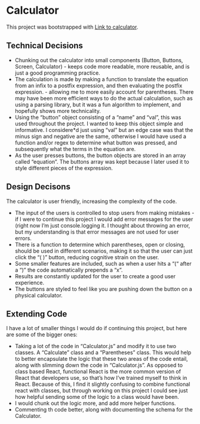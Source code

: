 # Calculator

This project was bootstrapped with [Link to calculator](https://polite-wisp-6d494b.netlify.app/).

## Technical Decisions

- Chunking out the calculator into small components (Button, Buttons, Screen, Calculator) - keeps code more readable, more reusable, and is just a good programming practice.
- The calculation is made by making a function to translate the equation from an infix to a postfix expression, and then evaluating the postfix expression. - allowing me to more easily account for parentheses. There may have been more efficient ways to do the actual calculation, such as using a parsing library, but it was a fun algorithm to implement, and hopefully shows more technicality.
- Using the “button” object consisting of a “name” and “val”, this was used throughout the project. I wanted to keep this object simple and informative. I considere\*d just using “val” but an edge case was that the minus sign and negative are the same, otherwise I would have used a function and/or regex to determine what button was pressed, and subsequently what the terms in the equation are.
- As the user presses buttons, the button objects are stored in an array called “equation”. The buttons array was kept because I later used it to style different pieces of the expression.

## Design Decisons

The calculator is user friendly, increasing the complexity of the code.

- The input of the users is controlled to stop users from making mistakes - if I were to continue this project I would add error messages for the user (right now I’m just console.logging it. I thought about throwing an error, but my understanding is that error messages are not used for user errors.
- There is a function to determine which parentheses, open or closing, should be used in different scenarios, making it so that the user can just click the “( )” button, reducing cognitive strain on the user.
- Some smaller features are included, such as when a user hits a “(“ after a “)” the code automatically prepends a “x”.
- Results are constantly updated for the user to create a good user experience.
- The buttons are styled to feel like you are pushing down the button on a physical calculator.

## Extending Code

I have a lot of smaller things I would do if continuing this project, but here are some of the bigger ones:

- Taking a lot of the code in “Calculator.js” and modify it to use two classes. A “Calculate” class and a “Parentheses” class. This would help to better encapsulate the logic that these two areas of the code entail, along with slimming down the code in “Calculator.js”. As opposed to class based React, functional React is the more common version of React that developers use, so that’s how I’ve trained myself to think in React. Because of this, I find it slightly confusing to combine functional react with classes, but through working on this project I could see just how helpful sending some of the logic to a class would have been.
- I would chunk out the logic more, and add more helper functions.
- Commenting th code better, along with documenting the schema for the Calculator.
